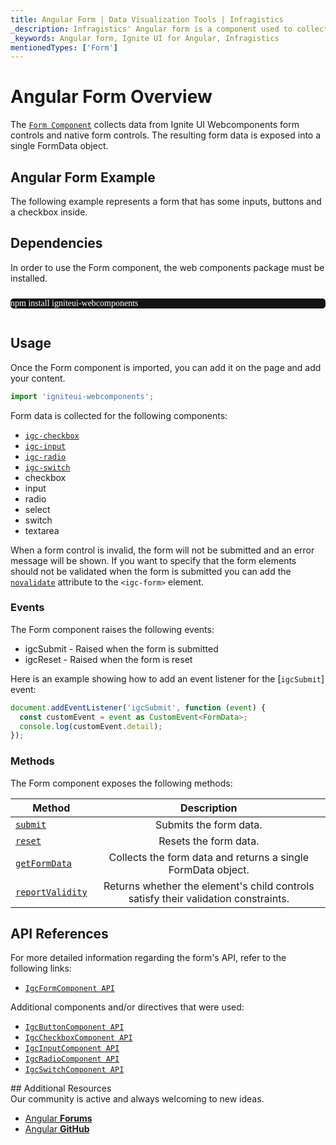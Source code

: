 ```yaml
---
title: Angular Form | Data Visualization Tools | Infragistics
_description: Infragistics' Angular form is a component used to collect user input from interactive controls. Improve your application with Ignite UI for  Angular!
_keywords: Angular form, Ignite UI for Angular, Infragistics
mentionedTypes: ['Form']
---
```


# Angular Form Overview

The [`Form Component`]({environment:wcApiUrl}/classes/IgcFormComponent.html) collects data from Ignite UI Webcomponents form controls and native form controls. The resulting form data is exposed into a single FormData object.

## Angular Form Example

The following example represents a form that has some inputs, buttons and a checkbox inside.

<code-view style="height: 300px"
           data-demos-base-url="{environment:dvDemosBaseUrl}"
           iframe-src="{environment:dvDemosBaseUrl}/inputs/form-overview"
           alt="Angular Form Example"
           github-src="inputs/form/overview">
</code-view>

## Dependencies

In order to use the Form component, the web components package must be installed.

<pre style="background:#141414;color:white;display:inline-block;padding:16x;margin-top:10px;font-family:'Consolas';border-radius:5px;width:100%">
npm install igniteui-webcomponents
</pre>

## Usage

Once the Form component is imported, you can add it on the page and add your content.

```ts
import 'igniteui-webcomponents';
```

Form data is collected for the following components:

-   [`igc-checkbox`]({environment:wcApiUrl}/classes/IgcCheckboxComponent.html)
-   [`igc-input`]({environment:wcApiUrl}/classes/IgcInputComponent.html)
-   [`igc-radio`]({environment:wcApiUrl}/classes/IgcRadioComponent.html)
-   [`igc-switch`]({environment:wcApiUrl}/classes/IgcSwitchComponent.html)
-   checkbox
-   input
-   radio
-   select
-   switch
-   textarea

When a form control is invalid, the form will not be submitted and an error message will be shown. If you want to specify that the form elements should not be validated when the form is submitted you can add the [`novalidate`]({environment:wcApiUrl}/classes/IgcFormComponent.html#novalidate) attribute to the `<igc-form>` element.

### Events

The Form component raises the following events:

-   igcSubmit - Raised when the form is submitted
-   igcReset - Raised when the form is reset

Here is an example showing how to add an event listener for the [`igcSubmit`] event:

```ts
document.addEventListener('igcSubmit', function (event) {
  const customEvent = event as CustomEvent<FormData>;
  console.log(customEvent.detail);
});
```

### Methods

The Form component exposes the following methods:

| Method                                                                                  |                                     Description                                    |
| --------------------------------------------------------------------------------------- | :--------------------------------------------------------------------------------: |
| [`submit`]({environment:wcApiUrl}/classes/IgcFormComponent.html#submit)                 |                               Submits the form data.                               |
| [`reset`]({environment:wcApiUrl}/classes/IgcFormComponent.html#reset)                   |                                Resets the form data.                               |
| [`getFormData`]({environment:wcApiUrl}/classes/IgcFormComponent.html#getFormData)       |            Collects the form data and returns a single FormData object.            |
| [`reportValidity`]({environment:wcApiUrl}/classes/IgcFormComponent.html#reportValidity) | Returns whether the element's child controls satisfy their validation constraints. |

## API References

For more detailed information regarding the form's API, refer to the following links:

-   [`IgcFormComponent API`]({environment:wcApiUrl}/classes/IgcFormComponent.html)

Additional components and/or directives that were used:

-   [`IgcButtonComponent API`]({environment:wcApiUrl}/classes/IgcButtonComponent.html)
-   [`IgcCheckboxComponent API`]({environment:wcApiUrl}/classes/IgcCheckboxComponent.html)
-   [`IgcInputComponent API`]({environment:wcApiUrl}/classes/IgcInputComponent.html)
-   [`IgcRadioComponent API`]({environment:wcApiUrl}/classes/IgcRadioComponent.html)
-   [`IgcSwitchComponent API`]({environment:wcApiUrl}/classes/IgcSwitchComponent.html)

<div class="divider"></div>
## Additional Resources

<div class="divider--half"></div>
Our community is active and always welcoming to new ideas.

-   [Angular **Forums**](https://www.infragistics.com/community/forums/f/ignite-ui-for-web-components)
-   [Angular **GitHub**](https://github.com/IgniteUI/igniteui-webcomponents)
